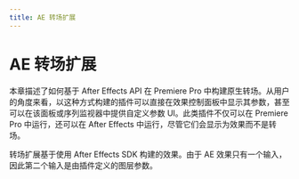 ```yaml
---
title: AE 转场扩展
---
```

# AE 转场扩展

本章描述了如何基于 After Effects API 在 Premiere Pro 中构建原生转场。从用户的角度来看，以这种方式构建的插件可以直接在效果控制面板中显示其参数，甚至可以在该面板或序列监视器中提供自定义参数 UI。此类插件不仅可以在 Premiere Pro 中运行，还可以在 After Effects 中运行，尽管它们会显示为效果而不是转场。

转场扩展基于使用 After Effects SDK 构建的效果。由于 AE 效果只有一个输入，因此第二个输入是由插件定义的图层参数。
